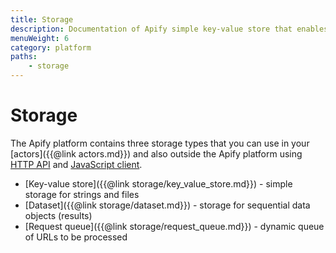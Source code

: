```yaml
---
title: Storage
description: Documentation of Apify simple key-value store that enables storage of Actor inputs and results.
menuWeight: 6
category: platform
paths:
    - storage
---
```


# [](./storage)Storage

The Apify platform contains three storage types that you can use in your [actors]({{@link actors.md}}) and also outside the Apify platform using [HTTP API](https://docs.apify.com/api/v2) and [JavaScript client](https://docs.apify.com/api/apify-client-js/latest).

*   [Key-value store]({{@link storage/key_value_store.md}}) - simple storage for strings and files
*   [Dataset]({{@link storage/dataset.md}}) - storage for sequential data objects (results)
*   [Request queue]({{@link storage/request_queue.md}}) - dynamic queue of URLs to be processed

